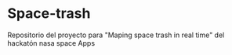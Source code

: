 # Space-trash
Repositorio del proyecto para "Maping space trash in real time" del hackatón nasa space Apps

